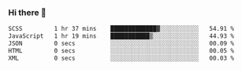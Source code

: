 ### Hi there 👋

<!--START_SECTION:waka-->

```txt
SCSS         1 hr 37 mins    █████████████▓░░░░░░░░░░░   54.91 %
JavaScript   1 hr 19 mins    ███████████▒░░░░░░░░░░░░░   44.93 %
JSON         0 secs          ░░░░░░░░░░░░░░░░░░░░░░░░░   00.09 %
HTML         0 secs          ░░░░░░░░░░░░░░░░░░░░░░░░░   00.05 %
XML          0 secs          ░░░░░░░░░░░░░░░░░░░░░░░░░   00.03 %
```

<!--END_SECTION:waka-->
